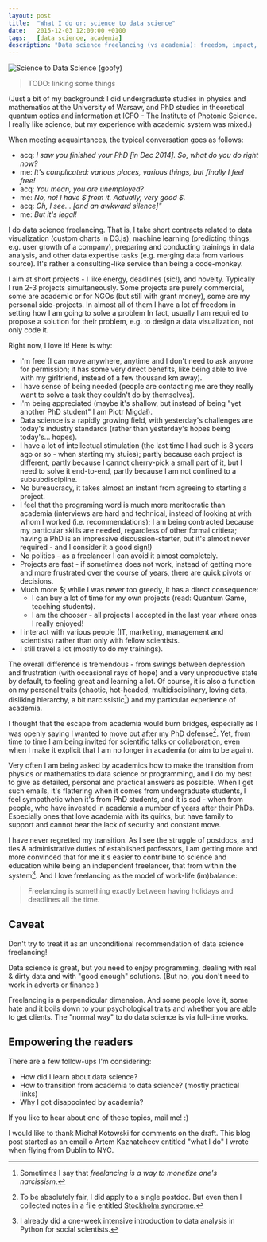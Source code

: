 ```yaml
---
layout: post
title:  "What I do or: science to data science"
date:   2015-12-03 12:00:00 +0100
tags:   [data science, academia]
description: "Data science freelancing (vs academia): freedom, impact, meritocracy, fast pace, money."
---
```


![Science to Data Science (goofy)]({site.url}}/imgs/2015-12-10-science-data-science-goofy.png)

> TODO: linking some things

(Just a bit of my background: I did undergraduate studies in physics and mathematics at the University of Warsaw, and PhD studies in theoretical quantum optics and information at ICFO - The Institute of Photonic Science. I really like science, but my experience with academic system was mixed.)

When meeting acquaintances, the typical conversation goes as follows:

* acq: _I saw you finished your PhD [in Dec 2014]. So, what do you do right now?_
* me: _It's complicated: various places, various things, but finally I feel free!_
* acq: _You mean, you are unemployed?_
* me: _No, no! I have $ from it. Actually, very good $._
* acq: _Oh, I see... [and an awkward silence]"_
* me: _But it's legal!_

I do data science freelancing. That is, I take short contracts related to data visualization (custom charts in D3.js), machine learning (predicting things, e.g. user growth of a company), preparing and conducting trainings in data analysis, and other data expertise tasks (e.g. merging data from various source). It's rather a consulting-like service than being a code-monkey.

I aim at short projects - I like energy, deadlines (sic!), and novelty. Typically I run 2-3 projects simultaneously.
Some projects are purely commercial, some are academic or for NGOs (but still with grant money), some are my personal side-projects.
In almost all of them I have a lot of freedom in setting how I am going to solve a problem In fact, usually I am required to propose a solution for their problem, e.g. to design a data visualization, not only code it.

Right now, I love it! Here is why:

* I'm free (I can move anywhere, anytime and I don't need to ask anyone for permission; it has some very direct benefits, like being able to live with my girlfriend, instead of a few thousand km away).
* I have sense of being needed (people are contacting me are they really want to solve a task they couldn't do by themselves).
* I'm being appreciated (maybe it's shallow, but instead of being "yet another PhD student" I am Piotr Migdał).
* Data science is a rapidly growing field, with yesterday's challenges are today's industry standards (rather than yesterday's hopes being today's... hopes).
* I have a lot of intellectual stimulation (the last time I had such is 8 years ago or so - when starting my stuies); partly because each project is different, partly because I cannot cherry-pick a small part of it, but I need to solve it end-to-end, partly because I am not confined to a subsubdiscipline.
* No bureaucracy, it takes almost an instant from agreeing to starting a project.
* I feel that the programing word is much more meritocratic than academia (interviews are hard and technical, instead of looking at with whom I worked (i.e. recommendations); I am being contracted because my particular skills are needed, regardless of other formal critiera; having a PhD is an impressive discussion-starter, but it's almost never required - and I consider it a good sign!)
* No politics - as a freelancer I can avoid it almost completely.
* Projects are fast - if sometimes does not work, instead of getting more and more frustrated over the course of years, there are quick pivots or decisions.
* Much more $; while I was never too greedy, it has a direct consequence:
  * I can buy a lot of time for my own projects (read: Quantum Game, teaching students).
  * I am the chooser - all projects I accepted in the last year where ones I really enjoyed!
* I interact with various people (IT, marketing, management and scientists) rather than only with fellow scientists.
* I still travel a lot (mostly to do my trainings).

The overall difference is tremendous - from swings between depression and frustration (with occasional rays of hope) and a very unproductive state by default, to feeling great and learning a lot. Of course, it is also a function on my personal traits (chaotic, hot-headed, multidisciplinary, loving data, disliking hierarchy, a bit narcissistic[^1]) and my particular experience of academia.

I thought that the escape from academia would burn bridges, especially as I was openly saying I wanted to move out after my PhD defense[^2]. Yet, from time to time I am being invited for scientific talks or collaboration, even when I make it explicit that I am no longer in academia (or aim to be again).

Very often I am being asked by academics how to make the transition from physics or mathematics to data science or programming, and I do my best to give as detailed, personal and practical answers as possible. When I get such emails, it's flattering when it comes from undergraduate students, I feel sympathetic when it's from PhD students, and it is sad - when from people, who have invested in academia a number of years after their PhDs. Especially ones that love academia with its quirks, but have family to support and cannot bear the lack of security and constant move.

I have never regretted my transition. As I see the struggle of postdocs, and ties & administrative duties of established professors, I am getting more and more convinced that for me it's easier to contribute to science and education while being an independent freelancer, that from within the system[^3]. And I love freelancing as the model of work-life (im)balance:

> Freelancing is something exactly between having holidays and deadlines all the time.

## Caveat

Don't try to treat it as an unconditional recommendation of data science freelancing!

Data science is great, but you need to enjoy programming, dealing with real & dirty data and with "good enough" solutions. (But no, you don't need to work in adverts or finance.)

Freelancing is a perpendicular dimension. And some people love it, some hate and it boils down to your psychological traits and whether you are able to get clients. The "normal way" to do data science is via full-time works.

## Empowering the readers

There are a few follow-ups I'm considering:

* How did I learn about data science?
* How to transition from academia to data science? (mostly practical links)
* Why I got disappointed by academia?

If you like to hear about one of these topics, mail me! :)

I would like to thank Michał Kotowski for comments on the draft. This blog post started as an email o Artem Kaznatcheev entitled "what I do" I wrote when flying from Dublin to NYC.

[^1]: Sometimes I say that *freelancing is a way to monetize one's narcissism*.
[^2]: To be absolutely fair, I did apply to a single postdoc. But even then I collected notes in a file entitled [Stockholm syndrome](https://en.wikipedia.org/wiki/Stockholm_syndrome).
[^3]: I already did a one-week intensive introduction to data analysis in Python for social scientists.
